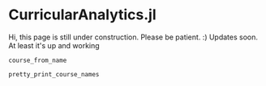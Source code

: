 # CurricularAnalytics.jl
Hi, this page is still under construction. Please be patient. :) Updates soon. At least it's up and working

```@docs
course_from_name
```

```@docs
pretty_print_course_names
```